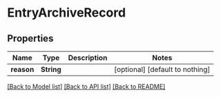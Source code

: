 # EntryArchiveRecord


## Properties
Name | Type | Description | Notes
------------ | ------------- | ------------- | -------------
**reason** | **String** |  | [optional] [default to nothing]


[[Back to Model list]](../README.md#models) [[Back to API list]](../README.md#api-endpoints) [[Back to README]](../README.md)


